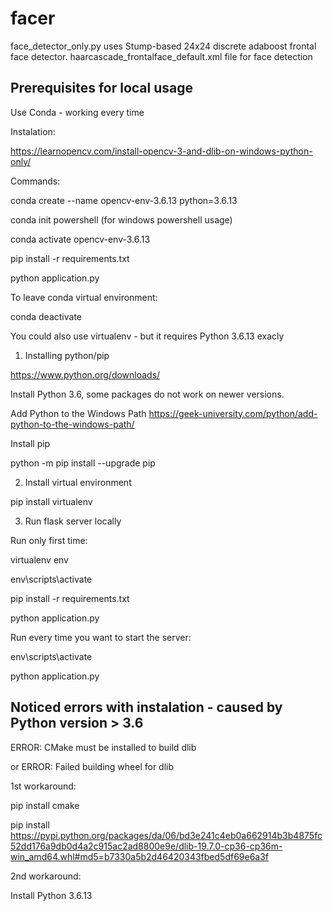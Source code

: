 # facer




face_detector_only.py uses Stump-based 24x24 discrete adaboost frontal face detector.
haarcascade_frontalface_default.xml file for face detection


## Prerequisites for local usage 

Use Conda - working every time

Instalation:

https://learnopencv.com/install-opencv-3-and-dlib-on-windows-python-only/

Commands:

conda create --name opencv-env-3.6.13 python=3.6.13

conda init powershell (for windows powershell usage)

conda activate opencv-env-3.6.13

pip install -r requirements.txt

python application.py


To leave conda virtual environment:

conda deactivate


You could also use virtualenv - but it requires Python 3.6.13 exacly 

1. Installing python/pip

https://www.python.org/downloads/

Install Python 3.6, some packages do not work on newer versions.

Add Python to the Windows Path
https://geek-university.com/python/add-python-to-the-windows-path/

Install pip

python -m pip install --upgrade pip

2. Install virtual environment

pip install virtualenv

3. Run flask server locally

Run only first time:

virtualenv env

env\scripts\activate

pip install -r requirements.txt

python application.py


Run every time you want to start the server:

env\scripts\activate

python application.py



## Noticed errors with instalation - caused by Python version > 3.6

ERROR: CMake must be installed to build dlib

or   ERROR: Failed building wheel for dlib

1st workaround:

pip install cmake

pip install https://pypi.python.org/packages/da/06/bd3e241c4eb0a662914b3b4875fc52dd176a9db0d4a2c915ac2ad8800e9e/dlib-19.7.0-cp36-cp36m-win_amd64.whl#md5=b7330a5b2d46420343fbed5df69e6a3f

2nd workaround:

Install Python 3.6.13